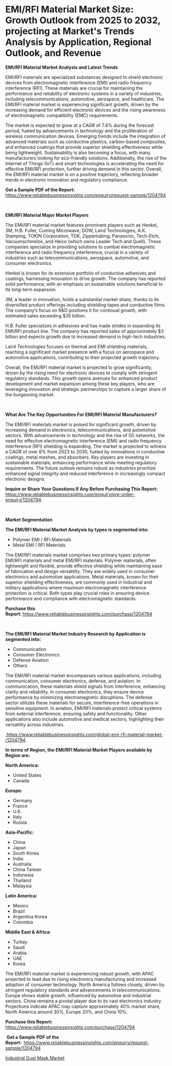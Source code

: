<p><h1>EMI/RFI Material Market Size: Growth Outlook from 2025 to 2032, projecting at Market's Trends Analysis by Application, Regional Outlook, and Revenue</h1></p><p><strong>EMI/RFI Material Market Analysis and Latest Trends</strong></p>
<p><p>EMI/RFI materials are specialized substances designed to shield electronic devices from electromagnetic interference (EMI) and radio frequency interference (RFI). These materials are crucial for maintaining the performance and reliability of electronic systems in a variety of industries, including telecommunications, automotive, aerospace, and healthcare. The EMI/RFI material market is experiencing significant growth, driven by the increasing demand for efficient electronic devices and the rising awareness of electromagnetic compatibility (EMC) requirements. </p><p>The market is expected to grow at a CAGR of 7.4% during the forecast period, fueled by advancements in technology and the proliferation of wireless communication devices. Emerging trends include the integration of advanced materials such as conductive plastics, carbon-based composites, and enhanced coatings that provide superior shielding effectiveness while being lightweight. Sustainability is also becoming a focus, with many manufacturers looking for eco-friendly solutions. Additionally, the rise of the Internet of Things (IoT) and smart technologies is accelerating the need for effective EMI/RFI protection, further driving demand in this sector. Overall, the EMI/RFI material market is on a positive trajectory, reflecting broader trends in electronic innovation and regulatory compliance.</p></p>
<p><strong>Get a Sample PDF of the Report:&nbsp;</strong> <a href="https://www.reliablebusinessinsights.com/enquiry/request-sample/1204794?utm_campaign=3276&utm_medium=2&utm_source=Github&utm_content=ia&utm_term=26032025&utm_id=emirfi-material">https://www.reliablebusinessinsights.com/enquiry/request-sample/1204794</a></p>
<p>&nbsp;</p>
<p><strong>EMI/RFI Material Major Market Players</strong></p>
<p><p>The EMI/RFI material market features prominent players such as Henkel, 3M, H.B. Fuller, Cuming Microwave, DOW, Laird Technologies, A.K. Stamping, TOKIN Corporation, TDK, Zippertubing, Panasonic, Tech-Etch, Vacuumschmelze, and Heico (which owns Leader Tech and Quell). These companies specialize in providing solutions to combat electromagnetic interference and radio frequency interference, crucial in a variety of industries such as telecommunications, aerospace, automotive, and consumer electronics.</p><p>Henkel is known for its extensive portfolio of conductive adhesives and coatings, harnessing innovation to drive growth. The company has reported solid performance, with an emphasis on sustainable solutions beneficial to its long-term expansion. </p><p>3M, a leader in innovation, holds a substantial market share, thanks to its diversified product offerings including shielding tapes and conductive films. The company’s focus on R&D positions it for continual growth, with estimated sales exceeding $35 billion.</p><p>H.B. Fuller specializes in adhesives and has made strides in expanding its EMI/RFI product line. The company has reported sales of approximately $3 billion and expects growth due to increased demand in high-tech industries.</p><p>Laird Technologies focuses on thermal and EMI shielding materials, reaching a significant market presence with a focus on aerospace and automotive applications, contributing to their projected growth trajectory.</p><p>Overall, the EMI/RFI material market is projected to grow significantly, driven by the rising need for electronic devices to comply with stringent regulatory standards. This growth opens avenues for enhanced product development and market expansion among these key players, who are leveraging innovation and strategic partnerships to capture a larger share of the burgeoning market.</p></p>
<p>&nbsp;</p>
<p><strong>What Are The Key Opportunities For EMI/RFI Material Manufacturers?</strong></p>
<p><p>The EMI/RFI materials market is poised for significant growth, driven by increasing demand in electronics, telecommunications, and automotive sectors. With advancements in technology and the rise of 5G networks, the need for effective electromagnetic interference (EMI) and radio frequency interference (RFI) shielding is expanding. The market is projected to witness a CAGR of over 6% from 2023 to 2030, fueled by innovations in conductive coatings, metal meshes, and absorbers. Key players are investing in sustainable materials, enhancing performance while meeting regulatory requirements. The future outlook remains robust as industries prioritize enhanced signal integrity and reduced interference in increasingly compact electronic designs.</p></p>
<p><strong>Inquire or Share Your Questions If Any Before Purchasing This Report:</strong> <a href="https://www.reliablebusinessinsights.com/enquiry/pre-order-enquiry/1204794?utm_campaign=3276&utm_medium=2&utm_source=Github&utm_content=ia&utm_term=26032025&utm_id=emirfi-material">https://www.reliablebusinessinsights.com/enquiry/pre-order-enquiry/1204794</a></p>
<p>&nbsp;</p>
<p><strong>Market Segmentation</strong></p>
<p><strong>The EMI/RFI Material Market Analysis by types is segmented into:</strong></p>
<p><ul><li>Polymer EMI / RFI Materials</li><li>Metal EMI / RFI Materials</li></ul></p>
<p><p>The EMI/RFI materials market comprises two primary types: polymer EMI/RFI materials and metal EMI/RFI materials. Polymer materials, often lightweight and flexible, provide effective shielding while maintaining ease of fabrication and design versatility. They are widely used in consumer electronics and automotive applications. Metal materials, known for their superior shielding effectiveness, are commonly used in industrial and military applications where maximum electromagnetic interference protection is critical. Both types play crucial roles in ensuring device performance and compliance with electromagnetic standards.</p></p>
<p><strong>Purchase this Report:&nbsp;</strong><a href="https://www.reliablebusinessinsights.com/purchase/1204794?utm_campaign=3276&utm_medium=2&utm_source=Github&utm_content=ia&utm_term=26032025&utm_id=emirfi-material">https://www.reliablebusinessinsights.com/purchase/1204794</a></p>
<p>&nbsp;</p>
<p><strong>The EMI/RFI Material Market Industry Research by Application is segmented into:</strong></p>
<p><ul><li>Communication</li><li>Consumer Electronics</li><li>Defense Aviation</li><li>Others</li></ul></p>
<p><p>The EMI/RFI material market encompasses various applications, including communication, consumer electronics, defense, and aviation. In communication, these materials shield signals from interference, enhancing clarity and reliability. In consumer electronics, they ensure device performance by minimizing electromagnetic disruptions. The defense sector utilizes these materials for secure, interference-free operations in sensitive equipment. In aviation, EMI/RFI materials protect critical systems from external interference, ensuring safety and functionality. Other applications also include automotive and medical sectors, highlighting their versatility across industries.</p></p>
<p><a href="https://www.reliablebusinessinsights.com/global-emi-rfi-material-market-r1204794?utm_campaign=3276&utm_medium=2&utm_source=Github&utm_content=ia&utm_term=26032025&utm_id=emirfi-material">&nbsp;https://www.reliablebusinessinsights.com/global-emi-rfi-material-market-r1204794</a></p>
<p><strong>In terms of Region, the EMI/RFI Material Market Players available by Region are:</strong></p>
<p>
    <p> <strong> North America: </strong>
        <ul>
            <li>United States</li>
            <li>Canada</li>
        </ul>
        </p> 
    <p> <strong> Europe: </strong>
        <ul>
            <li>Germany</li>
            <li>France</li>
            <li>U.K.</li>
            <li>Italy</li>
            <li>Russia</li>
        </ul>
        </p> 
    <p> <strong> Asia-Pacific: </strong>
        <ul>
            <li>China</li>
            <li>Japan</li>
            <li>South Korea</li>
            <li>India</li>
            <li>Australia</li>
            <li>China Taiwan</li>
            <li>Indonesia</li>
            <li>Thailand</li>
            <li>Malaysia</li>
        </ul>
        </p> 
    <p> <strong> Latin America: </strong>
        <ul>
            <li>Mexico</li>
            <li>Brazil</li>
            <li>Argentina Korea</li>
            <li>Colombia</li>
        </ul>
        </p> 
    <p> <strong> Middle East & Africa: </strong>
        <ul>
            <li>Turkey</li>
            <li>Saudi</li>
            <li>Arabia</li>
            <li>UAE</li>
            <li>Korea</li>
        </ul>
    </p>
    </p>
<p><p>The EMI/RFI material market is experiencing robust growth, with APAC projected to lead due to rising electronics manufacturing and increased adoption of consumer technology. North America follows closely, driven by stringent regulatory standards and advancements in telecommunications. Europe shows stable growth, influenced by automotive and industrial sectors. China remains a pivotal player due to its vast electronics industry. Projections indicate APAC may capture approximately 40% market share, North America around 30%, Europe 20%, and China 10%.</p></p>
<p><strong>Purchase this Report: </strong><a href="https://www.reliablebusinessinsights.com/purchase/1204794?utm_campaign=3276&utm_medium=2&utm_source=Github&utm_content=ia&utm_term=26032025&utm_id=emirfi-material">https://www.reliablebusinessinsights.com/purchase/1204794</a></p>
<p>&nbsp;<strong>Get a Sample PDF of the Report:&nbsp;&nbsp;</strong><a href="https://www.reliablebusinessinsights.com/enquiry/request-sample/1204794?utm_campaign=3276&utm_medium=2&utm_source=Github&utm_content=ia&utm_term=26032025&utm_id=emirfi-material">https://www.reliablebusinessinsights.com/enquiry/request-sample/1204794</a></p>
<p><strong></strong></p>
<p><p><a href="https://github.com/biyajausenik/Market-Research-Report-List-1/blob/main/industrial-dust-mask-market.md?utm_campaign=3276&utm_medium=2&utm_source=Github&utm_content=ia&utm_term=26032025&utm_id=emirfi-material">Industrial Dust Mask Market</a></p></p>